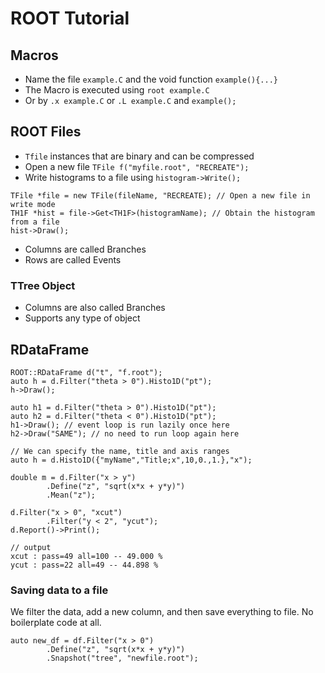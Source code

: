 # ROOT Tutorial
## Macros
- Name the file `example.C` and the void function `example(){...}`
- The Macro is executed using `root example.C`
- Or by `.x example.C` or `.L example.C` and `example();` 

## ROOT Files
- `Tfile` instances that are binary and can be compressed
- Open a new file `TFile f("myfile.root", "RECREATE");`
- Write histograms to a file using `histogram->Write();`
  
```
TFile *file = new TFile(fileName, "RECREATE); // Open a new file in write mode 
TH1F *hist = file->Get<TH1F>(histogramName); // Obtain the histogram from a file
hist->Draw();
```

- Columns are called Branches
- Rows are called Events
### TTree Object
- Columns are also called Branches
- Supports any type of object

## RDataFrame 
```
ROOT::RDataFrame d("t", "f.root");
auto h = d.Filter("theta > 0").Histo1D("pt");
h->Draw();

auto h1 = d.Filter("theta > 0").Histo1D("pt");
auto h2 = d.Filter("theta < 0").Histo1D("pt");
h1->Draw(); // event loop is run lazily once here
h2->Draw("SAME"); // no need to run loop again here

// We can specify the name, title and axis ranges
auto h = d.Histo1D({"myName","Title;x",10,0.,1.},"x");

double m = d.Filter("x > y")
        .Define("z", "sqrt(x*x + y*y)")
        .Mean("z");

d.Filter("x > 0", "xcut")
        .Filter("y < 2", "ycut");
d.Report()->Print();
```

```
// output
xcut : pass=49 all=100 -- 49.000 %
ycut : pass=22 all=49 -- 44.898 %
```

### Saving data to a file
We filter the data, add a new column, and then save everything to file. No boilerplate code at all.
```
auto new_df = df.Filter("x > 0")
        .Define("z", "sqrt(x*x + y*y)")
        .Snapshot("tree", "newfile.root");
```